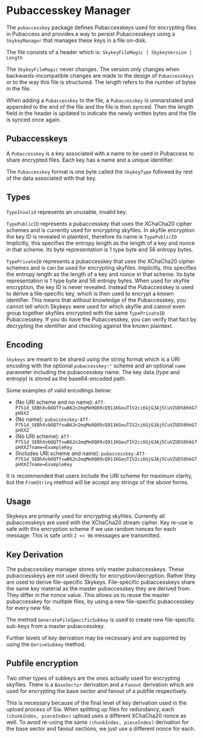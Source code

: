 # Pubaccesskey Manager
The `pubaccesskey` package defines Pubaccesskeys used for encrypting files in Pubaccess and
provides a way to persist Pubaccesskeys using a `SkykeyManager` that manages these
keys in a file on-disk.

The file consists of a header which is:
  `SkykeyFileMagic | SkykeyVersion | Length`

The `SkykeyFileMagic` never changes. The version only changes when
backwards-incompatible changes are made to the design of `Pubaccesskeys` or to the way
this file is structured. The length refers to the number of bytes in the file.

When adding a `Pubaccesskey` to the file, a `Pubaccesskey` is unmarshaled and appended to
the end of the file and the file is then synced. Then the length field in the
header is updated to indicate the newly written bytes and the file is synced
once again.

## Pubaccesskeys
A `Pubaccesskey` is a key associated with a name to be used in Pubaccess to share
encrypted files. Each key has a name and a unique identifier.

The `Pubaccesskey` format is one byte called the `SkykeyType` followed by rest of the
data associated with that key.

## Types

`TypeInvalid` represents an unusable, invalid key.

`TypePublicID` represents a pubaccesskey that uses the XChaCha20 cipher schemes and is
currently used for encrypting skyfiles. In skyfile encryption the key ID is
revealed in plaintext, therefore its name is `TypePublicID` Implicitly, this
specifies the entropy length as the length of a key and nonce in that scheme.
Its byte representation is 1 type byte and 56 entropy bytes.

`TypePrivateID` represents a pubaccesskey that uses the XChaCha20 cipher schemes and
is can be used for encrypting skyfiles.  Implicitly, this specifies the entropy
length as the length of a key and nonce in that scheme.  Its byte representation
is 1 type byte and 56 entropy bytes. When used for skyfile encryption, the key ID
is never revealed. Instead the Pubaccesskey is used to derive a file-specific key,
which is then used to encrypt a known identifier. This means that without
knowledge of the Pubaccesskey, you cannot tell which Skykeys were used for which
skyfile and cannot even group together skyfiles encrypted with the same
`TypePrivateID` Pubaccesskey. If you do have the Pubaccesskey, you can verify that fact by
decrypting the identifier and checking against the known plaintext.



## Encoding

`Skykeys` are meant to be shared using the string format which is a URI encoding
with the optional `pubaccesskey:"` scheme and an optional `name` parameter including
the pubaccesskey name. The key data (type and entropy) is stored as the base64-encoded
path.

Some examples of valid encodings below:
- (No URI scheme and no name): `AT7-P751d_SEBhXvbOQTfswB62n2mqMe0Q89cQ911KGeuTIV2ci6GjG3Aj5CuVZUDS6hkG7pHXXZ`
- (No name): `pubaccesskey:AT7-P751d_SEBhXvbOQTfswB62n2mqMe0Q89cQ911KGeuTIV2ci6GjG3Aj5CuVZUDS6hkG7pHXXZ`
- (No URI scheme): `AT7-P751d_SEBhXvbOQTfswB62n2mqMe0Q89cQ911KGeuTIV2ci6GjG3Aj5CuVZUDS6hkG7pHXXZ?name=ExampleKey`
- (Includes URI scheme and name): `pubaccesskey:AT7-P751d_SEBhXvbOQTfswB62n2mqMe0Q89cQ911KGeuTIV2ci6GjG3Aj5CuVZUDS6hkG7pHXXZ?name=ExampleKey`

It is recommended that users include the URI scheme for maximum clarity, but the
`FromString` method will be accept any strings of the above forms.


## Usage

Skykeys are primarily used for encrypting skyfiles. Currently all pubaccesskeys are used with the 
XChaCha20 stream cipher. Key re-use is safe with this encryption scheme if we
use random nonces for each message. This is safe until `2 << 96` messages are
transmitted.

## Key Derivation

The pubaccesskey manager stores only master pubaccesskeys. These pubaccesskeys are not used
directly for encryption/decryption. Rather they are used to derive file-specific
Skykeys. File-specific pubaccesskeys share the same key material as the master pubaccesskey
they are derived from. They differ in the nonce value. This allows us to reuse
the master pubaccesskey for multiple files, by using a new file-specific pubaccesskey for
every new file. 

The method `GenerateFileSpecificSubkey` is used to create new file-specific
sub-keys from a master pubaccesskey. 

Further levels of key derivation may be necessary and are supported by using the
`DeriveSubkey` method.

## Pubfile encryption
Two other types of subkeys are the ones actually used for encrypting skyfiles.
There is a `BaseSector` derivation and a `Fanout` derivation which are used for
encrypting the base sector and fanout of a pubfile respectively. 

This is necessary because of the final level of key derivation used in the upload
process of Sia. When splitting up files for redundancy, each `(chunkIndex,
pieceIndex)` upload uses a different XChaCha20 nonce as well. To avoid re-using
the same `(chunkIndex, pieceIndex)` derivation for the base sector and fanout
sections, we just use a different nonce for each.
